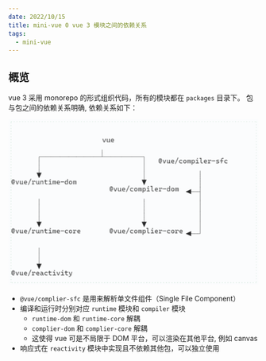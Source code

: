 ```yaml
---
date: 2022/10/15
title: mini-vue 0 vue 3 模块之间的依赖关系
tags:
  - mini-vue
---
```


## 概览

vue 3 采用 monorepo 的形式组织代码，所有的模块都在 `packages` 目录下。
包与包之间的依赖关系明确, 依赖关系如下：

![](../images/quicker_2859eb70-7322-44a9-ad00-aa02bcbe2c18%201.png)
- `@vue/complier-sfc` 是用来解析单文件组件（Single File Component）
- 编译和运行时分别对应 `runtime` 模块和 `compiler` 模块
  - `runtime-dom` 和 `runtime-core` 解耦
  - `complier-dom` 和 `complier-core` 解耦
  - 这使得 vue 可是不局限于 DOM 平台，可以渲染在其他平台, 例如 canvas
- 响应式在 `reactivity` 模块中实现且不依赖其他包，可以独立使用
